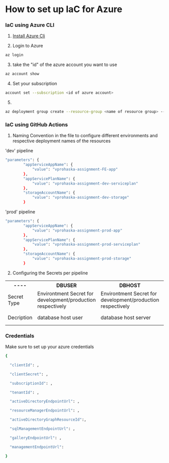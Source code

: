 # How to set up IaC for Azure 


### IaC using Azure CLI

1. [Install Azure Cli](https://learn.microsoft.com/en-us/cli/azure/install-azure-cli)

2. Login to Azure 

```sh
az login
```

3. take the "id" of the azure account you want to use
```sh
az account show
```
4. Set your subscription
```sh
account set --subscription <id of azure account>
```
5. 

```sh
az deployment group create --resource-group <name of resource group> --template-file <path of file>
```

### IaC using GitHub Actions

1. Naming Convention in the file to configure different environments and respective deployment names of the resources

'dev' pipeline
```sh
"parameters": {
        "appServiceAppName": {
            "value": "vprohaska-assignment-FE-app"
        },
        "appServicePlanName": {
            "value": "vprohaska-assignment-dev-serviceplan"
        },
        "storageAccountName": {
            "value": "vprohaska-assignment-dev-storage"
        }
``` 

'prod' pipeline
```sh
"parameters": {
        "appServiceAppName": {
            "value": "vprohaska-assignment-prod-app"
        },
        "appServicePlanName": {
            "value": "vprohaska-assignment-prod-serviceplan"
        },
        "storageAccountName": {
            "value": "vprohaska-assignment-prod-storage"
        }
```

2. Configuring the Secrets per pipeline
 <table align="center" >
  <tr>
    <th>----</th>
    <th>DBUSER</th>
    <th>DBHOST</th>
    <th>DBPASS</th>
    <th>DBNAME</th>
    <th>AZURE_CREDENTIALS</th>
    
  </tr>
  <tr>  
    <td>Secret Type </td>
    <td>Environtment Secret for development/production respectively</td>
    <td>Environtment Secret for development/production respectively</td>
    <td>Environment Secret for development/production respectively</td>
    <td>Environment Secret for development/production respectively</td>
    <td>Repository Secret</td>
    </tr>

  <tr>  
    <td>Decription </td>
    <td>database host user</td>
    <td>database host server</td>
    <td>password for the db server</td>
    <td>database name </td>
    <td href = "#Credentials">azure credentials json</td>
</tr>
</tr>
</table>



### Credentials 

Make sure to set up your azure credentials
```sh
{

  "clientId": ,

  "clientSecret": ,

  "subscriptionId": ,

  "tenantId": ,

  "activeDirectoryEndpointUrl": ,

  "resourceManagerEndpointUrl": ,

  "activeDirectoryGraphResourceId":,

  "sqlManagementEndpointUrl": ,

  "galleryEndpointUrl": ,

  "managementEndpointUrl": 

}
```


